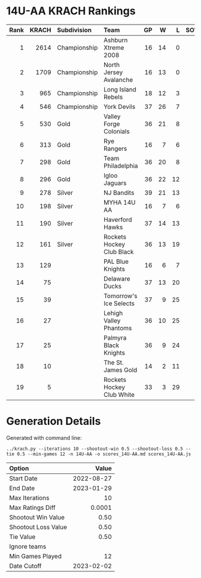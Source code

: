 # 14U-AA KRACH Rankings
Rank|KRACH|Subdivision|Team|GP|W|L|SOW|SOL|T|SoS
---:|---:|:---|:---|---:|---:|---:|---:|---:|---:|---:
1|2614|Championship|Ashburn Xtreme 2008|16|14|0|2|0|0|513
2|1709|Championship|North Jersey Avalanche|16|13|0|1|2|0|428
3|965|Championship|Long Island Rebels|18|12|3|0|3|0|510
4|546|Championship|York Devils|37|26|7|3|1|0|328
5|530|Gold|Valley Forge Colonials|36|21|8|4|3|0|515
6|313|Gold|Rye Rangers|16|7|6|2|1|0|573
7|298|Gold|Team Philadelphia|36|20|8|2|6|0|331
8|296|Gold|Igloo Jaguars|36|22|12|2|0|0|306
9|278|Silver|NJ Bandits|39|21|13|3|2|0|393
10|198|Silver|MYHA 14U AA|16|7|6|1|2|0|245
11|190|Silver|Haverford Hawks|37|14|13|5|5|0|366
12|161|Silver|Rockets Hockey Club Black|36|13|19|3|1|0|446
13|129||PAL Blue Knights|16|6|7|1|2|0|264
14|75||Delaware Ducks|37|13|20|2|2|0|266
15|39||Tomorrow's Ice Selects|37|9|25|2|1|0|350
16|27||Lehigh Valley Phantoms|36|10|25|1|0|0|198
17|25||Palmyra Black Knights|36|9|24|0|3|0|234
18|10||The St. James Gold|14|2|11|1|0|0|129
19|5||Rockets Hockey Club White|33|3|29|0|1|0|295
# Generation Details

Generated with command line:
```
../krach.py --iterations 10 --shootout-win 0.5 --shootout-loss 0.5 --tie 0.5 --min-games 12 -n 14U-AA -o scores_14U-AA.md scores_14U-AA.js
```

| Option | Value |
| :----- | ----: |
| Start Date | 2022-08-27 |
| End Date | 2023-01-29 |
| Max Iterations | 10 |
| Max Ratings Diff | 0.0001 |
| Shootout Win Value | 0.50 |
| Shootout Loss Value | 0.50 |
| Tie Value | 0.50 |
| Ignore teams |  |
| Min Games Played | 12 |
| Date Cutoff | 2023-02-02 |

